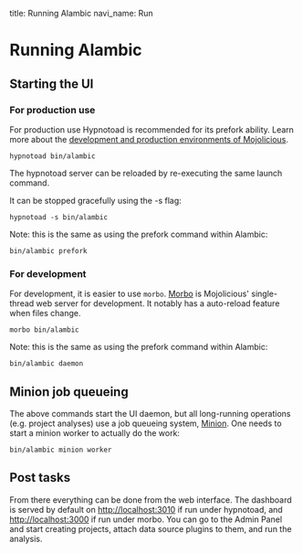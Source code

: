 title: Running Alambic
navi_name: Run


# Running Alambic


## Starting the UI

### For production use

For production use Hypnotoad is recommended for its prefork ability. Learn more about the [development and production environments of Mojolicious](http://mojolicio.us/perldoc/Mojolicious/Guides/Cookbook#Morbo).

    hypnotoad bin/alambic

The hypnotoad server can be reloaded by re-executing the same launch command.

It can be stopped gracefully using the -s flag:

    hypnotoad -s bin/alambic

Note: this is the same as using the prefork command within Alambic:

    bin/alambic prefork

### For development

For development, it is easier to use `morbo`. [Morbo](http://mojolicious.org/perldoc/morbo) is Mojolicious' single-thread web server for development. It notably has a auto-reload feature when files change.

    morbo bin/alambic

Note: this is the same as using the prefork command within Alambic:

    bin/alambic daemon

## Minion job queueing

The above commands start the UI daemon, but all long-running operations (e.g. project analyses) use a job queueing system, [Minion](http://mojolicious.org/perldoc/Minion). One needs to start a minion worker to actually do the work:

    bin/alambic minion worker

## Post tasks

From there everything can be done from the web interface. The dashboard is served by default on [http://localhost:3010](http://localhost:3010) if run under hypnotoad, and [http://localhost:3000](http://localhost:3000) if run under morbo. You can go to the Admin Panel and start creating projects, attach data source plugins to them, and run the analysis.
